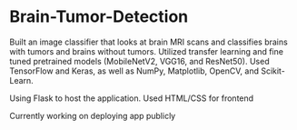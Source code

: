 # Brain-Tumor-Detection

Built an image classifier that looks at brain MRI scans and classifies brains with tumors and brains without tumors. Utilized transfer learning and fine tuned pretrained models (MobileNetV2, VGG16, and ResNet50). Used TensorFlow and Keras, as well as NumPy, Matplotlib, OpenCV, and Scikit-Learn. 

Using Flask to host the application. Used HTML/CSS for frontend

Currently working on deploying app publicly
